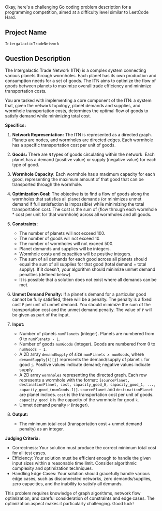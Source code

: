 Okay, here's a challenging Go coding problem description for a programming competition, aimed at a difficulty level similar to LeetCode Hard.

## Project Name

`IntergalacticTradeNetwork`

## Question Description

The Intergalactic Trade Network (ITN) is a complex system connecting various planets through wormholes. Each planet has its own production and consumption needs for a set of goods. The ITN aims to optimize the flow of goods between planets to maximize overall trade efficiency and minimize transportation costs.

You are tasked with implementing a core component of the ITN: a system that, given the network topology, planet demands and supplies, and wormhole transportation costs, determines the optimal flow of goods to satisfy demand while minimizing total cost.

**Specifics:**

1.  **Network Representation:** The ITN is represented as a directed graph. Planets are nodes, and wormholes are directed edges. Each wormhole has a specific transportation cost per unit of goods.

2.  **Goods:** There are `N` types of goods circulating within the network. Each planet has a demand (positive value) or supply (negative value) for each type of good.

3.  **Wormhole Capacity:** Each wormhole has a maximum capacity for each good, representing the maximum amount of that good that can be transported through the wormhole.

4.  **Optimization Goal:** The objective is to find a flow of goods along the wormholes that satisfies all planet demands (or minimizes unmet demand if full satisfaction is impossible) while minimizing the total transportation cost.  The cost is the sum of (flow through each wormhole * cost per unit for that wormhole) across all wormholes and all goods.

5.  **Constraints:**

    *   The number of planets will not exceed 100.
    *   The number of goods will not exceed 10.
    *   The number of wormholes will not exceed 500.
    *   Planet demands and supplies will be integers.
    *   Wormhole costs and capacities will be positive integers.
    *   The sum of all demands for each good across all planets should equal the sum of all supplies for that good (total demand = total supply). If it doesn't, your algorithm should minimize unmet demand penalties (defined below).
    *   It is possible that a solution does not exist where all demands can be met.

6.  **Unmet Demand Penalty:** If a planet's demand for a particular good cannot be fully satisfied, there will be a penalty. The penalty is a fixed cost `P` per unit of unmet demand. You should minimize the sum of the transportation cost and the unmet demand penalty. The value of `P` will be given as part of the input.

7.  **Input:**

    *   Number of planets `numPlanets` (integer). Planets are numbered from 0 to `numPlanets - 1`.
    *   Number of goods `numGoods` (integer). Goods are numbered from 0 to `numGoods - 1`.
    *   A 2D array `demandSupply` of size `numPlanets x numGoods`, where `demandSupply[i][j]` represents the demand/supply of planet `i` for good `j`.  Positive values indicate demand; negative values indicate supply.
    *   A 2D array `wormholes` representing the directed graph. Each row represents a wormhole with the format: `[sourcePlanet, destinationPlanet, cost, capacity_good_0, capacity_good_1, ..., capacity_good_(numGoods-1)]`.  `sourcePlanet` and `destinationPlanet` are planet indices. `cost` is the transportation cost per unit of goods. `capacity_good_k` is the capacity of the wormhole for good `k`.
    *   Unmet demand penalty `P` (integer).

8.  **Output:**

    *   The minimum total cost (transportation cost + unmet demand penalty) as an integer.

**Judging Criteria:**

*   Correctness: Your solution must produce the correct minimum total cost for all test cases.
*   Efficiency: Your solution must be efficient enough to handle the given input sizes within a reasonable time limit.  Consider algorithmic complexity and optimization techniques.
*   Handling Edge Cases: Your solution should gracefully handle various edge cases, such as disconnected networks, zero demands/supplies, zero capacities, and the inability to satisfy all demands.

This problem requires knowledge of graph algorithms, network flow optimization, and careful consideration of constraints and edge cases. The optimization aspect makes it particularly challenging.  Good luck!

